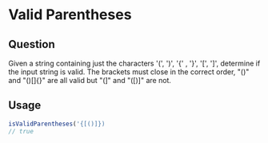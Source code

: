 # Valid Parentheses

## Question
Given a string containing just the characters '(', ')', '{' , '}', '[', ']', determine if the input string is valid.
The brackets must close in the correct order, "()" and "()[]{}" are all valid but "(]" and "([)]" are not.

## Usage
```javascript
isValidParentheses('{[()]})
// true
```